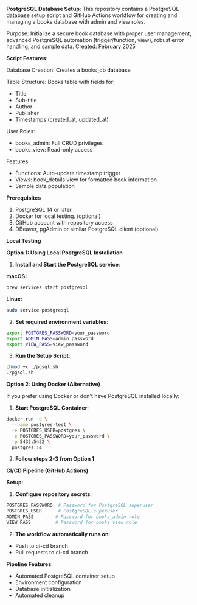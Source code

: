 __PostgreSQL Database Setup__:
This repository contains a PostgreSQL database setup script and GitHub Actions workflow for creating and managing a books database with admin and view roles.

Purpose: Initialize a secure book database with proper user management, advanced PostgreSQL automation (trigger/function, view), robust error handling, and sample data.
Created: February 2025


__Script Features__:

Database Creation: Creates a books_db database

Table Structure: Books table with fields for:
- Title
- Sub-title
- Author
- Publisher
- Timestamps (created_at, updated_at)


User Roles:
- books_admin: Full CRUD privileges
- books_view: Read-only access

Features
- Functions: Auto-update timestamp trigger
- Views: book_details view for formatted book information
- Sample data population

__Prerequisites__
1. PostgreSQL 14 or later
1. Docker for local testing. (optional)
1. GitHub account with repository access
1. DBeaver, pgAdmin or similar PostgreSQL client (optional)

__Local Testing__

__Option 1: Using Local PostgreSQL Installation__

1. __Install and Start the PostgreSQL service__:

**macOS:**
```bash
brew services start postgresql
```
**Linux:**
```bash
sudo service postgresql 
```

2. __Set required environment variables__:
```bash
export POSTGRES_PASSWORD=your_password
export ADMIN_PASS=admin_password
export VIEW_PASS=view_password
```
3. __Run the Setup Script__:
```bash
chmod +x ./pgsql.sh
./pgsql.sh
```

__Option 2: Using Docker (Alternative)__

If you prefer using Docker or don't have PostgreSQL installed locally:

1. __Start PostgreSQL Container__:

```bash
docker run -d \
  --name postgres-test \
  -e POSTGRES_USER=postgres \
  -e POSTGRES_PASSWORD=your_password \
  -p 5432:5432 \
  postgres:14
```
2. __Follow steps 2-3 from Option 1__


__CI/CD Pipeline (GitHub Actions)__

__Setup__:

1. __Configure repository secrets__:
```bash
POSTGRES_PASSWORD  # Password for PostgreSQL superuser
POSTGRES_USER      # PostgreSQL superuser
ADMIN_PASS        # Password for books_admin role
VIEW_PASS         # Password for books_view role
```

2. __The workflow automatically runs on__:
- Push to ci-cd branch
- Pull requests to ci-cd branch

__Pipeline Features__:
- Automated PostgreSQL container setup
- Environment configuration
- Database initialization
- Automated cleanup